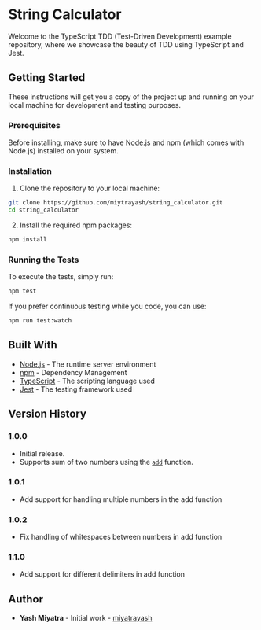 # String Calculator

Welcome to the TypeScript TDD (Test-Driven Development) example repository, where we showcase the beauty of TDD using TypeScript and Jest.

## Getting Started

These instructions will get you a copy of the project up and running on your local machine for development and testing purposes.

### Prerequisites

Before installing, make sure to have [Node.js](https://nodejs.org/en/) and npm (which comes with Node.js) installed on your system.

### Installation

1. Clone the repository to your local machine:

```bash
git clone https://github.com/miytrayash/string_calculator.git
cd string_calculator
```

2. Install the required npm packages:

```bash
npm install
```

### Running the Tests

To execute the tests, simply run:

```bash
npm test
```

If you prefer continuous testing while you code, you can use:

```bash
npm run test:watch
```

## Built With
- [Node.js](https://nodejs.org/) - The runtime server environment
- [npm](https://www.npmjs.com/) - Dependency Management
- [TypeScript](https://www.typescriptlang.org/) - The scripting language used
- [Jest](https://jestjs.io/) - The testing framework used

## Version History

### 1.0.0

- Initial release.
- Supports sum of two numbers using the [`add`](./calculator.ts) function.

### 1.0.1

- Add support for handling multiple numbers in the add function

### 1.0.2

- Fix handling of whitespaces between numbers in add function

### 1.1.0

- Add support for different delimiters in add function

## Author
- **Yash Miyatra** - Initial work - [miyatrayash](https://github.com/miyatrayash)